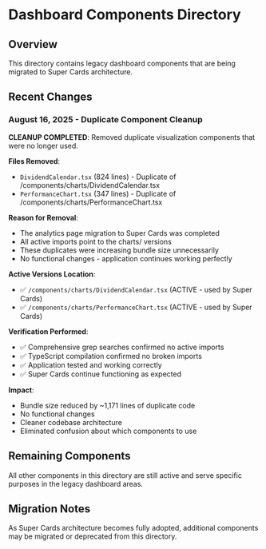 # Dashboard Components Directory

## Overview
This directory contains legacy dashboard components that are being migrated to Super Cards architecture.

## Recent Changes

### August 16, 2025 - Duplicate Component Cleanup
**CLEANUP COMPLETED**: Removed duplicate visualization components that were no longer used.

**Files Removed**:
- `DividendCalendar.tsx` (824 lines) - Duplicate of /components/charts/DividendCalendar.tsx
- `PerformanceChart.tsx` (347 lines) - Duplicate of /components/charts/PerformanceChart.tsx

**Reason for Removal**:
- The analytics page migration to Super Cards was completed
- All active imports point to the charts/ versions
- These duplicates were increasing bundle size unnecessarily
- No functional changes - application continues working perfectly

**Active Versions Location**:
- ✅ `/components/charts/DividendCalendar.tsx` (ACTIVE - used by Super Cards)
- ✅ `/components/charts/PerformanceChart.tsx` (ACTIVE - used by Super Cards)

**Verification Performed**:
- ✅ Comprehensive grep searches confirmed no active imports
- ✅ TypeScript compilation confirmed no broken imports
- ✅ Application tested and working correctly
- ✅ Super Cards continue functioning as expected

**Impact**:
- Bundle size reduced by ~1,171 lines of duplicate code
- No functional changes
- Cleaner codebase architecture
- Eliminated confusion about which components to use

## Remaining Components
All other components in this directory are still active and serve specific purposes in the legacy dashboard areas.

## Migration Notes
As Super Cards architecture becomes fully adopted, additional components may be migrated or deprecated from this directory.